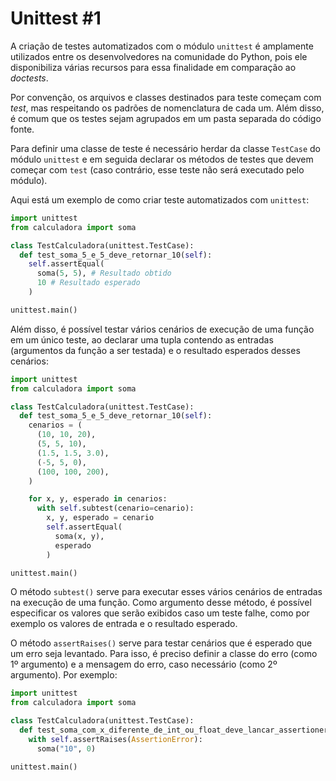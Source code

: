 # Unittest #1

A criação de testes automatizados com o módulo `unittest` é amplamente utilizados entre os desenvolvedores na comunidade do Python, pois ele disponibiliza várias recursos para essa finalidade em comparação ao _doctests_.

Por convenção, os arquivos e classes destinados para teste começam com _test_, mas respeitando os padrões de nomenclatura de cada um. Além disso, é comum que os testes sejam agrupados em um pasta separada do código fonte.

Para definir uma classe de teste é necessário herdar da classe `TestCase` do módulo `unittest` e em seguida declarar os métodos de testes que devem começar com `test` (caso contrário, esse teste não será executado pelo módulo).

Aqui está um exemplo de como criar teste automatizados com `unittest`:

```python
import unittest
from calculadora import soma

class TestCalculadora(unittest.TestCase):
  def test_soma_5_e_5_deve_retornar_10(self):
    self.assertEqual(
      soma(5, 5), # Resultado obtido
      10 # Resultado esperado
    )

unittest.main()
```

Além disso, é possível testar vários cenários de execução de uma função em um único teste, ao declarar uma tupla contendo as entradas (argumentos da função a ser testada) e o resultado esperados desses cenários:

```python
import unittest
from calculadora import soma

class TestCalculadora(unittest.TestCase):
  def test_soma_5_e_5_deve_retornar_10(self):
    cenarios = (
      (10, 10, 20),
      (5, 5, 10),
      (1.5, 1.5, 3.0),
      (-5, 5, 0),
      (100, 100, 200),
    )

    for x, y, esperado in cenarios:
      with self.subtest(cenario=cenario):
        x, y, esperado = cenario
        self.assertEqual(
          soma(x, y), 
          esperado
        )

unittest.main()
```

O método `subtest()` serve para executar esses vários cenários de entradas na execução de uma função. Como argumento desse método, é possível especificar os valores que serão exibidos caso um teste falhe, como por exemplo os valores de entrada e o resultado esperado.

O método `assertRaises()` serve para testar cenários que é esperado que um erro seja levantado. Para isso, é preciso definir a classe do erro (como 1º argumento) e a mensagem do erro, caso necessário (como 2º argumento). Por exemplo:

```python
import unittest
from calculadora import soma

class TestCalculadora(unittest.TestCase):
  def test_soma_com_x_diferente_de_int_ou_float_deve_lancar_assertionerror(self):
    with self.assertRaises(AssertionError):
      soma("10", 0)

unittest.main()
```